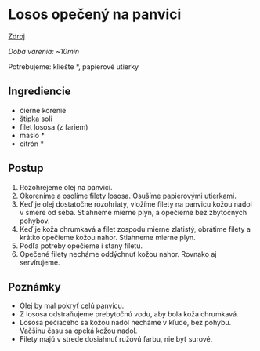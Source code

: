 # Losos opečený na panvici

[Zdroj](https://www.youtube.com/watch?v=mxa-4hN1-qM)

*Doba varenia: ~10min*

Potrebujeme: kliešte *, papierové utierky

## Ingrediencie

* čierne korenie
* štipka soli
* filet lososa (z fariem)
* maslo *
* citrón *

## Postup

1. Rozohrejeme olej na panvici.
2. Okoreníme a osolíme filety lososa. Osušíme papierovými utierkami.
3. Keď je olej dostatočne rozohriaty, vložíme filety na panvicu kožou
   nadol v smere od seba. Stiahneme mierne plyn, a opečieme bez
   zbytočných pohybov.
4. Keď je koža chrumkavá a filet zospodu mierne zlatistý,
   obrátime filety a krátko opečieme kožou nahor.
   Stiahneme mierne plyn.
5. Podľa potreby opečieme i stany filetu.
6. Opečené filety necháme oddýchnuť kožou nahor. Rovnako aj
   servírujeme.


## Poznámky

* Olej by mal pokryť celú panvicu.
* Z lososa odstraňujeme prebytočnú vodu, aby bola koža chrumkavá.
* Lososa pečiaceho sa kožou nadol necháme v kľude, bez pohybu.
  Vačšinu času sa opeká kožou nadol.
* Filety majú v strede dosiahnuť ružovú farbu, nie byť surové.